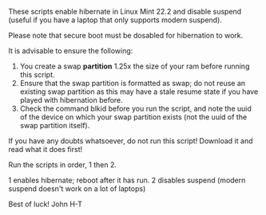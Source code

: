 These scripts enable hibernate in Linux Mint 22.2 and disable suspend (useful if you have a  laptop that only supports modern suspend).

Please note that secure boot must be dosabled for hibernation to work.

It is advisable to ensure the following:

1. You create a swap **partition** 1.25x the size of your ram before running this script.
2. Ensure that the swap partition is formatted as swap; do not reuse an existing swap partition as this may have a stale resume state if you have played with hibernation before.
3. Check the command blkid before you run the script, and note the uuid of the device on which your swap partition exists (not the uuid of the swap partition itself).

If you have any doubts whatsoever, do not run this script! Download it and read what it does first!

Run the scripts in order, 1 then 2. 

1 enables hibernate; reboot after it has run.
2 disables suspend (modern suspend doesn't work on a lot of laptops)

Best of luck!
John H-T
